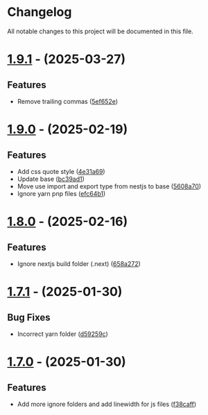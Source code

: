 # Changelog
All notable changes to this project will be documented in this file.

# [1.9.1](https://github.com/NedcloarBR/biome-config/compare/v1.9.0...v1.9.1) - (2025-03-27)

## Features

- Remove trailing commas ([5ef652e](https://github.com/NedcloarBR/biome-config/commit/5ef652e86f39e2365774cb72849b89131f70ea0b))

# [1.9.0](https://github.com/NedcloarBR/biome-config/compare/v1.8.0...v1.9.0) - (2025-02-19)

## Features

- Add css quote style ([4e31a69](https://github.com/NedcloarBR/biome-config/commit/4e31a699a9512a196037201f02dcb249120bc9e9))
- Update base ([bc39ad1](https://github.com/NedcloarBR/biome-config/commit/bc39ad111c6756ea8b319cee84f619e4a059f9e8))
- Move use import and export type from nestjs to base ([5608a70](https://github.com/NedcloarBR/biome-config/commit/5608a708e830c528da81494659780c0d930e08ee))
- Ignore yarn pnp files ([efc64b1](https://github.com/NedcloarBR/biome-config/commit/efc64b12967cb5e11c773b1079e825bb2dddcbb0))

# [1.8.0](https://github.com/NedcloarBR/biome-config/compare/v1.7.1...v1.8.0) - (2025-02-16)

## Features

- Ignore nextjs build folder (.next) ([658a272](https://github.com/NedcloarBR/biome-config/commit/658a272b5bd94476efc82812375f3d271f38900f))

# [1.7.1](https://github.com/NedcloarBR/biome-config/compare/v1.7.0...v1.7.1) - (2025-01-30)

## Bug Fixes

- Incorrect yarn folder ([d59259c](https://github.com/NedcloarBR/biome-config/commit/d59259c2c75da916ba6bf17d459e2cc0276033d7))

# [1.7.0](https://github.com/NedcloarBR/biome-config/compare/v1.6.1...v1.7.0) - (2025-01-30)

## Features

- Add more ignore folders and add linewidth for js files ([f38caff](https://github.com/NedcloarBR/biome-config/commit/f38caff8dad72eba3ff124f617e4cb3d3088e195))

